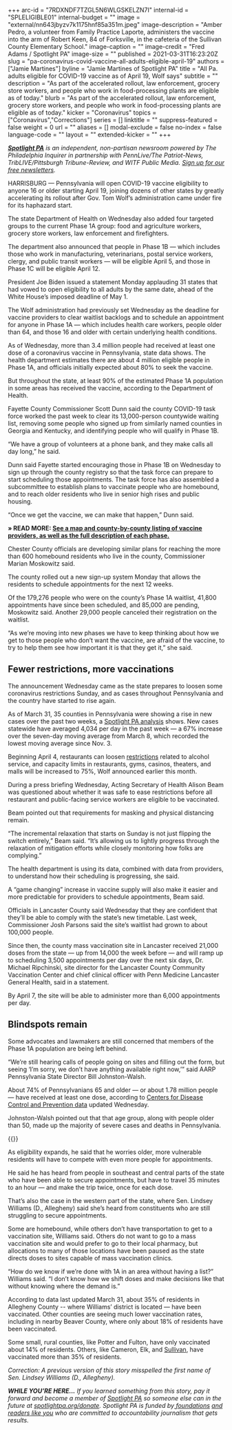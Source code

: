 +++
arc-id = "7RDXNDF7TZGL5N6WLGSKELZN7I"
internal-id = "SPLELIGIBLE01"
internal-budget = ""
image = "external/nn643jbyzv7k1175hnf85a351m.jpeg"
image-description = "Amber Pedro, a volunteer from Family Practice Laporte, administers the vaccine into the arm of Robert Keen, 84 of Forksville, in the cafeteria of the Sullivan County Elementary School."
image-caption = ""
image-credit = "Fred Adams / Spotlight PA"
image-size = ""
published = 2021-03-31T16:23:20Z
slug = "pa-coronavirus-covid-vaccine-all-adults-eligible-april-19"
authors = ["Jamie Martines"]
byline = "Jamie Martines of Spotlight PA"
title = "All Pa. adults eligible for COVID-19 vaccine as of April 19, Wolf says"
subtitle = ""
description = "As part of the accelerated rollout, law enforcement, grocery store workers, and people who work in food-processing plants are eligible as of today."
blurb = "As part of the accelerated rollout, law enforcement, grocery store workers, and people who work in food-processing plants are eligible as of today."
kicker = "Coronavirus"
topics = ["Coronavirus","Corrections"]
series = []
linktitle = ""
suppress-featured = false
weight = 0
url = ""
aliases = []
modal-exclude = false
no-index = false
language-code = ""
layout = ""
extended-kicker = ""
+++

<a href="https://www.spotlightpa.org/"><i><b>Spotlight PA</b></i></a><i> is an independent, non-partisan newsroom powered by The Philadelphia Inquirer in partnership with PennLive/The Patriot-News, TribLIVE/Pittsburgh Tribune-Review, and WITF Public Media. </i><a href="https://www.spotlightpa.org/newsletters"><i>Sign up for our free newsletters</i></a><i>.</i>

HARRISBURG — Pennsylvania will open COVID-19 vaccine eligibility to anyone 16 or older starting April 19, joining dozens of other states by greatly accelerating its rollout after Gov. Tom Wolf’s administration came under fire for its haphazard start.

The state Department of Health on Wednesday also added four targeted groups to the current Phase 1A group: food and agriculture workers, grocery store workers, law enforcement and firefighters.

The department also announced that people in Phase 1B — which includes those who work in manufacturing, veterinarians, postal service workers, clergy, and public transit workers — will be eligible April 5, and those in Phase 1C will be eligible April 12.

<script src="https://www.spotlightpa.org/embed.js" async></script><div data-spl-embed-version="1" data-spl-src="https://www.spotlightpa.org/embeds/newsletter/"></div>

President Joe Biden issued a statement Monday applauding 31 states that had vowed to open eligibility to all adults by the same date, ahead of the White House’s imposed deadline of May 1.

The Wolf administration had previously set Wednesday as the deadline for vaccine providers to clear waitlist backlogs and to schedule an appointment for anyone in Phase 1A — which includes health care workers, people older than 64, and those 16 and older with certain underlying health conditions.

As of Wednesday, more than 3.4 million people had received at least one dose of a coronavirus vaccine in Pennsylvania, state data shows. The health department estimates there are about 4 million eligible people in Phase 1A, and officials initially expected about 80% to seek the vaccine.

But throughout the state, at least 90% of the estimated Phase 1A population in some areas has received the vaccine, according to the Department of Health.

Fayette County Commissioner Scott Dunn said the county COVID-19 task force worked the past week to clear its 13,000-person countywide waiting list, removing some people who signed up from similarly named counties in Georgia and Kentucky, and identifying people who will qualify in Phase 1B.

“We have a group of volunteers at a phone bank, and they make calls all day long,” he said.

Dunn said Fayette started encouraging those in Phase 1B on Wednesday to sign up through the county registry so that the task force can prepare to start scheduling those appointments. The task force has also assembled a subcommittee to establish plans to vaccinate people who are homebound, and to reach older residents who live in senior high rises and public housing.

“Once we get the vaccine, we can make that happen,” Dunn said.

<b>» READ MORE: </b><a href="https://www.spotlightpa.org/news/2021/01/pa-covid-vaccine-locations-availability-where-to-get-who-can-get-latest-updates/"><b>See a map and county-by-county listing of vaccine providers, as well as the full description of each phase.</b></a>

Chester County officials are developing similar plans for reaching the more than 600 homebound residents who live in the county, Commissioner Marian Moskowitz said.

The county rolled out a new sign-up system Monday that allows the residents to schedule appointments for the next 12 weeks.

Of the 179,276 people who were on the county’s Phase 1A waitlist, 41,800 appointments have since been scheduled, and 85,000 are pending, Moskowitz said. Another 29,000 people canceled their registration on the waitlist.

“As we’re moving into new phases we have to keep thinking about how we get to those people who don’t want the vaccine, are afraid of the vaccine, to try to help them see how important it is that they get it,” she said.

## Fewer restrictions, more vaccinations

The announcement Wednesday came as the state prepares to loosen some coronavirus restrictions Sunday, and as cases throughout Pennsylvania and the country have started to rise again.

As of March 31, 35 counties in Pennsylvania were showing a rise in new cases over the past two weeks, a <a href="https://www.spotlightpa.org/news/2020/03/pa-coronavirus-updates-cases-map-live-tracker/">Spotlight PA analysis</a> shows. New cases statewide have averaged 4,034 per day in the past week — a 67% increase over the seven-day moving average from March 8, which recorded the lowest moving average since Nov. 3.

Beginning April 4, restaurants can loosen <a href="https://web.archive.org/web/20230117093448/https://www.governor.pa.gov/newsroom/gov-wolf-effective-april-4-more-options-for-restaurants-and-other-businesses-mass-gathering-maximums-increase/">restrictions</a> related to alcohol service, and capacity limits in restaurants, gyms, casinos, theaters, and malls will be increased to 75%, Wolf announced earlier this month.

During a press briefing Wednesday, Acting Secretary of Health Alison Beam was questioned about whether it was safe to ease restrictions before all restaurant and public-facing service workers are eligible to be vaccinated.

Beam pointed out that requirements for masking and physical distancing remain.

“The incremental relaxation that starts on Sunday is not just flipping the switch entirely,” Beam said. “It’s allowing us to lightly progress through the relaxation of mitigation efforts while closely monitoring how folks are complying.”

The health department is using its data, combined with data from providers, to understand how their scheduling is progressing, she said.

A “game changing” increase in vaccine supply will also make it easier and more predictable for providers to schedule appointments, Beam said.

Officials in Lancaster County said Wednesday that they are confident that they’ll be able to comply with the state’s new timetable. Last week, Commissioner Josh Parsons said the site’s waitlist had grown to about 100,000 people.

Since then, the county mass vaccination site in Lancaster received 21,000 doses from the state  — up from 14,000 the week before — and will ramp up to scheduling 3,500 appointments per day over the next six days, Dr. Michael Ripchinski, site director for the Lancaster County Community Vaccination Center and chief clinical officer with Penn Medicine Lancaster General Health, said in a statement.

By April 7, the site will be able to administer more than 6,000 appointments per day.

## Blindspots remain

Some advocates and lawmakers are still concerned that members of the Phase 1A population are being left behind.

“We’re still hearing calls of people going on sites and filling out the form, but seeing ‘I’m sorry, we don’t have anything available right now,’” said AARP Pennsylvania State Director Bill Johnston-Walsh.

About 74% of Pennsylvanians 65 and older — or about 1.78 million people — have received at least one dose, according to <a href="https://covid.cdc.gov/covid-data-tracker/#vaccinations">Centers for Disease Control and Prevention data</a> updated Wednesday.

Johnston-Walsh pointed out that that age group, along with people older than 50, made up the majority of severe cases and deaths in Pennsylvania.

{{<picture src="external/8e8br8j7dgtg25yyhpaedd0fn8.jpeg" description="After receiving her first vaccination at a clinic in Sullivan County earlier this year, Laurell Cobb, 83, rode home on a Dial-A-Driver bus, run voluntarily by a local agency." caption="After receiving her first vaccination at a clinic in Sullivan County earlier this year, Laurell Cobb, 83, rode home on a Dial-A-Driver bus, run voluntarily by a local agency." credit="Fred Adams / Spotlight PA">}} 

As eligibility expands, he said that he worries older, more vulnerable residents will have to compete with even more people for appointments.

He said he has heard from people in southeast and central parts of the state who have been able to secure appointments, but have to travel 35 minutes to an hour — and make the trip twice, once for each dose.

That’s also the case in the western part of the state, where Sen. Lindsey Williams (D., Allegheny) said she’s heard from constituents who are still struggling to secure appointments.

Some are homebound, while others don’t have transportation to get to a vaccination site, Williams said. Others do not want to go to a mass vaccination site and would prefer to go to their local pharmacy, but allocations to many of those locations have been paused as the state directs doses to sites capable of mass vaccination clinics.

“How do we know if we’re done with 1A in an area without having a list?” Williams said. “I don’t know how we shift doses and make decisions like that without knowing where the demand is.”

According to data last updated March 31, about 35% of residents in Allegheny County -- where Williams’ district is located — have been vaccinated. Other counties are seeing much lower vaccination rates, including in nearby Beaver County, where only about 18% of residents have been vaccinated.

Some small, rural counties, like Potter and Fulton, have only vaccinated about 14% of residents. Others, like Cameron, Elk, and <a href="https://www.spotlightpa.org/news/2021/02/pennsylvania-coronavirus-rural-older-people-phase-1a-vaccinations-cvs-riteaid/">Sullivan</a>, have vaccinated more than 35% of residents.

<div id="vis-map-pa-vax-providers--container"></div>
<script src="https://pym.nprapps.org/pym.v1.min.js"></script>
<script>new pym.Parent("vis-map-pa-vax-providers--container", "https://web.archive.org/20210125191822/https://interactives.data.spotlightpa.org/2020/vis-map-pa-vax-providers/", {});</script>

<i>Correction: A previous version of this story misspelled the first name of Sen. Lindsey Williams (D., Allegheny).</i>

<i><b>WHILE YOU’RE HERE...</b></i><i> If you learned something from this story, pay it forward and become a member of </i><a href="https://www.spotlightpa.org/"><i>Spotlight PA</i></a><i> so someone else can in the future at </i><a href="https://www.spotlightpa.org/donate"><i>spotlightpa.org/donate</i></a><i>. Spotlight PA is funded by</i><a href="https://www.spotlightpa.org/support"><i> foundations</i></a><i> </i><a href="https://www.spotlightpa.org/support"><i>and readers like you</i></a><i> who are committed to accountability journalism that gets results.</i>
